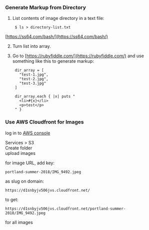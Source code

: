 ### Generate Markup from Directory

1. List contents of image directory in a text file:

        $ ls > directory-list.txt
 [https://ss64.com/bash/](https://ss64.com/bash/)

2. Turn list into array.

3. Go to [https://rubyfiddle.com/](https://rubyfiddle.com/) and use something like this to generate markup:  

        dir_array = [
          "test-1.jpg",
          "test-2.jpg",
          "test-3.jpg"
        ]
        
        dir_array.each { |x| puts "
          <li>#{x}</li>
          <p>test</p>
        " }

### Use AWS Cloudfront for Images

log in to [AWS console](https://console.aws.amazon.com/)

Services > S3  
Create folder  
upload images  

for image URL, add key:  
```
portland-summer-2018/IMG_9492.jpeg
```

as slug on domain:
```
https://d1snbyjv506jvs.cloudfront.net/
```

to get:
```
https://d1snbyjv506jvs.cloudfront.net/portland-summer-2018/IMG_9492.jpeg
```

for all images
